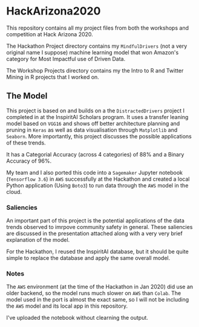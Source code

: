 # HackArizona2020
This repository contains all my project files from both the workshops and competition at Hack Arizona 2020.

The Hackathon Project directory contains my `MindfulDrivers` (not a very original name I suppose) machine learning model that won Amazon's category 
for Most Impactful use of Driven Data.

The Workshop Projects directory contains my the Intro to R and Twitter Mining in R projects that I worked on.



## The Model
This project is based on and builds on a the `DistractedDrivers` project I completed in at the InspiritAI Scholars program.
It uses a transfer leaning model based on `VGG16` and shows off better architecture planning and pruning in `Keras` as well as
data visualisation through `Matplotlib` and `Seaborn`. More importantly, this project discusses the possible applications of these trends.

It has a Categorial Accuracy (across 4 categories) of 88% and a Binary Accuracy of 96%.

My team and I also ported this code into a `Sagemaker` Jupyter notebook (`Tensorflow 3.6`) in `AWS` successfully at the Hackathon and
created a local Python application (Using `Boto3`) to run data through the `AWS` model in the cloud.

### Saliencies
An important part of this project is the potential applications of the data trends observed to imrpove community safety in general. 
These saliencies are discussed in the presentation attached along with a very very brief explanation of the model.

For the Hackathon, I reused the InspiritAI database, but it should be quite simple to replace the database and apply the same overall model.

### Notes
The `AWS` environment (at the time of the Hackathon in Jan 2020) did use an older backend, so the model runs much slower on `AWS` than `Colab`. The model used in the port
is almost the exact same, so I will not be including the `AWS` model and its local app in this repository.

I've uploaded the notebook without clearning the output.


